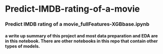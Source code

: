 # Predict-IMDB-rating-of-a-movie

### Predict IMDB rating of a movie_fullFeatures-XGBbase.ipynb
#### a write up summary of this project and most data preparation and EDA are in this notebook. There are other notebooks in this repo that contain other types of models.
